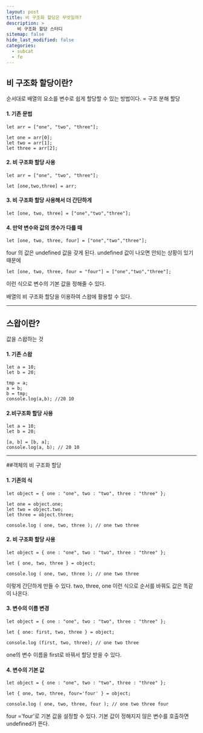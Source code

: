 ```yaml
---
layout: post
title: 비 구조화 할당은 무엇일까?
description: >
    비 구조화 할당 스터디
sitemap: false
hide_last_modified: false
categories:
  - subcat
  - fe
---
```


## 비 구조화 할당이란?
순서대로 배열의 요소를 변수로 쉽게 할당할 수 있는 방법이다.
= 구조 분해 할당

#### 1. 기존 문법
~~~
let arr = ["one", "two", "three"];

let one = arr[0];
let two = arr[1];
let three = arr[2];
~~~

#### 2. 비 구조화 할당 사용

~~~
let arr = ["one", "two", "three"];

let [one,two,three] = arr;
~~~

#### 3. 비 구조화 할당 사용해서 더 간단하게

~~~
let [one, two, three] = ["one","two","three"];
~~~

#### 4. 만약 변수와 값의 갯수가 다를 때
~~~
let [one, two, three, four] = ["one","two","three"];
~~~

four 의 값은 undefined 값을 갖게 된다.
undefined 값이 나오면 안되는 상황이 있기 때문에
~~~
let [one, two, three, four = "four"] = ["one","two","three"];
~~~
이런 식으로 변수의 기본 값을 정해줄 수 있다.

배열의 비 구조화 할당을 이용하여 스왑에 활용할 수 있다.

---
## 스왑이란?
값을 스왑하는 것

#### 1. 기존 스왑
~~~
let a = 10;
let b = 20;

tmp = a;
a = b;
b = tmp;
console.log(a,b); //20 10
~~~

#### 2.비구조화 할당 사용
~~~
let a = 10;
let b = 20;

[a, b] = [b, a];
console.log(a, b); // 20 10
~~~

---

##객체의 비 구조화 할당

#### 1. 기존의 식
~~~
let object = { one : "one", two : "two", three : "three" };

let one = object.one;
let two = object.two;
let three = object.three;

console.log ( one, two, three ); // one two three
~~~
#### 2. 비 구조화 할당 사용

~~~
let object = { one : "one", two : "two", three : "three" };

let { one, two, three } = object;

console.log ( one, two, three ); // one two three
~~~
이렇게 간단하게 만들 수 있다.
two, three, one 이런 식으로 순서를 바꿔도 값은 똑같이 나온다.

#### 3. 변수의 이름 변경

~~~
let object = { one : "one", two : "two", three : "three" };

let { one: first, two, three } = object;

console.log (first, two, three); // one two three
~~~

one의 변수 이름을 first로 바꿔서 할당 받을 수 있다.

#### 4. 변수의 기본 값

~~~
let object = { one : "one", two : "two", three : "three" };

let { one, two, three, four='four' } = object;

console.log ( one, two, three, four ); // one two three four
~~~

four ='four'로 기본 값을 설정할 수 있다.
기본 값이 정해지지 않은 변수를 호출하면 undefined가 뜬다.

